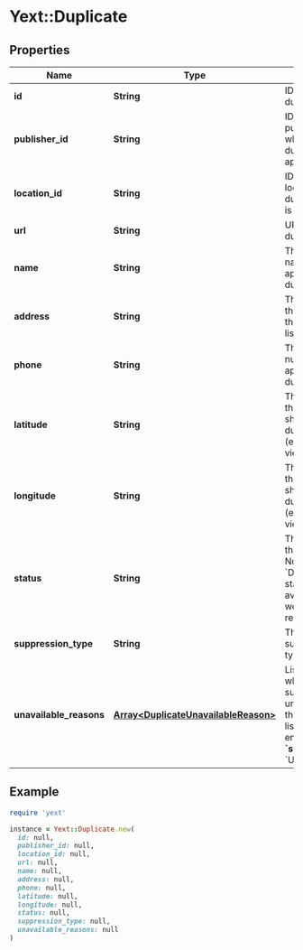 # Yext::Duplicate

## Properties

| Name | Type | Description | Notes |
| ---- | ---- | ----------- | ----- |
| **id** | **String** | ID of this duplicate listing | [optional] |
| **publisher_id** | **String** | ID of the publisher site where the duplicate listing appears | [optional] |
| **location_id** | **String** | ID of the location the duplicate listing is for | [optional] |
| **url** | **String** | URL of the duplicate listing | [optional] |
| **name** | **String** | The business name that appears on the duplicate listing | [optional] |
| **address** | **String** | The address that appears on the duplicate listing | [optional] |
| **phone** | **String** | The phone number that appears on the duplicate listing | [optional] |
| **latitude** | **String** | The latitude of the location, as shown on the duplicate listing (e.g., in a map view) | [optional] |
| **longitude** | **String** | The longitude of the location, as shown on the duplicate listing (e.g., in a map view) | [optional] |
| **status** | **String** | The status of the duplicate. Note: the &#x60;DELETED&#x60; status is only available in webhook responses. | [optional] |
| **suppression_type** | **String** | The publisher&#39;s suppression type | [optional] |
| **unavailable_reasons** | [**Array&lt;DuplicateUnavailableReason&gt;**](DuplicateUnavailableReason.md) | List of reasons why suppression is unavailable for this duplicate listing (will be empty unless **&#x60;status&#x60;** is &#x60;UNAVAILABLE&#x60;) | [optional] |

## Example

```ruby
require 'yext'

instance = Yext::Duplicate.new(
  id: null,
  publisher_id: null,
  location_id: null,
  url: null,
  name: null,
  address: null,
  phone: null,
  latitude: null,
  longitude: null,
  status: null,
  suppression_type: null,
  unavailable_reasons: null
)
```

